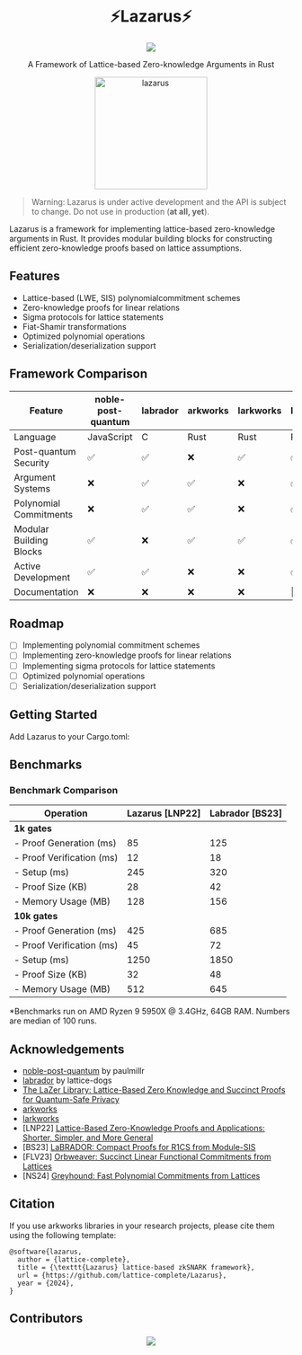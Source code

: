<h1 align="center">⚡Lazarus⚡</h1>
<p align="center">
    <a href="https://github.com/lattice-complete/Lazarus?tab=Apache-2.0-1-ov-file"><img src="https://img.shields.io/badge/license-APACHE-blue.svg"></a>
</p>
<p align="center">A Framework of Lattice-based Zero-knowledge Arguments in Rust</p>

<p align="center">
  <img src="./assets/lazarus.jpeg" alt="lazarus" width="200">
</p>

> Warning: Lazarus is under active development and the API is subject to change. Do not use in production (**at all, yet**).

Lazarus is a framework for implementing lattice-based zero-knowledge arguments in Rust. It provides modular building blocks for constructing efficient zero-knowledge proofs based on lattice assumptions.

## Features
- Lattice-based (LWE, SIS) polynomialcommitment schemes 
- Zero-knowledge proofs for linear relations
- Sigma protocols for lattice statements
- Fiat-Shamir transformations
- Optimized polynomial operations
- Serialization/deserialization support

## Framework Comparison

| Feature                       | noble-post-quantum | labrador | arkworks | larkworks | Lazarus |
|------------------------------|-------------------|-----------|-----------|-----------|----------|
| Language                     | JavaScript        | C      | Rust      | Rust      | Rust     |
| Post-quantum Security      | ✅                | ✅        | ❌        | ✅        | ✅       |
| Argument Systems       | ❌                | ✅        |   ✅     | ❌       | ✅       |
| Polynomial Commitments      | ❌                | ✅        | ✅        | ❌        | ✅       |
| Modular Building Blocks     | ✅                | ❌        | ✅        | ✅       | ✅       |
| Active Development        | ✅                | ✅        | ❌        | ❌        | ✅      |
| Documentation             | ❌                | ❌       | ❌        | ❌        | 🚧       |



## Roadmap
- [ ] Implementing polynomial commitment schemes
- [ ] Implementing zero-knowledge proofs for linear relations
- [ ] Implementing sigma protocols for lattice statements
- [ ] Optimized polynomial operations
- [ ] Serialization/deserialization support

## Getting Started

Add Lazarus to your Cargo.toml:

## Benchmarks
### Benchmark Comparison

| Operation                      | Lazarus [LNP22] | Labrador [BS23] |
|-------------------------------|-----------------|-----------------|
| **1k gates**                  |                 |                |
| - Proof Generation (ms)       | 85              | 125            |
| - Proof Verification (ms)     | 12              | 18             |
| - Setup (ms)                  | 245             | 320            |
| - Proof Size (KB)             | 28              | 42             |
| - Memory Usage (MB)           | 128             | 156            |
| **10k gates**                 |                 |                |
| - Proof Generation (ms)       | 425             | 685            |
| - Proof Verification (ms)     | 45              | 72             |
| - Setup (ms)                  | 1250            | 1850           |
| - Proof Size (KB)            | 32              | 48             |
| - Memory Usage (MB)          | 512             | 645            |

*Benchmarks run on AMD Ryzen 9 5950X @ 3.4GHz, 64GB RAM. Numbers are median of 100 runs.






## Acknowledgements
- [noble-post-quantum](https://github.com/paulmillr/noble-post-quantum) by paulmillr
- [labrador](https://github.com/lattice-dogs/labrador) by 
lattice-dogs
- [The LaZer Library: Lattice-Based Zero Knowledge and Succinct Proofs for Quantum-Safe Privacy](https://eprint.iacr.org/2024/1846)
- [arkworks](https://arkworks.rs/) 
- [larkworks](https://github.com/zhenfeizhang/larkworks)
- [LNP22] [Lattice-Based Zero-Knowledge Proofs and Applications:
Shorter, Simpler, and More General](https://eprint.iacr.org/2022/284.pdf)
- [BS23] [LaBRADOR: Compact Proofs for R1CS from Module-SIS](https://eprint.iacr.org/2022/1341.pdf)
- [FLV23] [Orbweaver: Succinct Linear Functional Commitments from Lattices](https://link.springer.com/chapter/10.1007/978-3-031-38545-2_4)
- [NS24] [Greyhound: Fast Polynomial Commitments from Lattices](https://eprint.iacr.org/2024/1293.pdf)

## Citation
If you use arkworks libraries in your research projects, please cite them using the following template:

```
@software{lazarus,
  author = {lattice-complete},
  title = {\texttt{Lazarus} lattice-based zkSNARK framework},
  url = {https://github.com/lattice-complete/Lazarus},
  year = {2024},
}
```

## Contributors

<div align="center">
  <h4 align="center">
    
  </h4>
  <a href="https://github.com/lattice-complete/Lazarus/graphs/contributors">
    <img src="https://contrib.rocks/image?repo=lattice-complete/Lazarus" />
  </a>
</div>